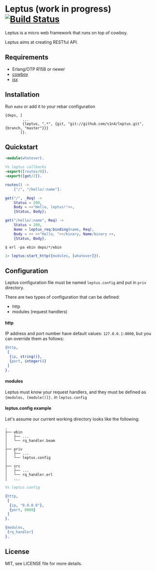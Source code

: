 # Leptus (work in progress) [![Build Status](https://travis-ci.org/s1n4/leptus.png?branch=master)](https://travis-ci.org/s1n4/leptus)

Leptus is a micro web framework that runs on top of cowboy.

Leptus aims at creating RESTful API.

## Requirements

  * Erlang/OTP R15B or newer
  * [cowboy](https://github.com/extend/cowboy)
  * [jsx](https://github.com/talentdeficit/jsx)

## Installation

Run `make` or add it to your rebar configuration

```
{deps, [
        ...
        {leptus, ".*", {git, "git://github.com/s1n4/leptus.git", {branch, "master"}}}
       ]}.
```

## Quickstart

```erlang
-module(whatever).

%% leptus callbacks
-export([routes/0]).
-export([get/2]).

routes() ->
    ["/", "/hello/:name"].

get("/", _Req) ->
    Status = 200,
    Body = <<"Hello, leptus!">>,
    {Status, Body};

get("/hello/:name", Req) ->
    Status = 200,
    Name = leptus_req:binding(name, Req),
    Body = << <<"Hello, ">>/binary, Name/binary >>,
    {Status, Body}.
```

```
$ erl -pa ebin deps/*/ebin
```

```erlang
1> leptus:start_http({modules, [whatever]}).
```

## Configuration

Leptus configuration file must be named `leptus.config` and put in `priv` directory.

There are two types of configuration that can be defined:

  * http
  * modules (request handlers)

#### http

IP address and port number have default values: `127.0.0.1:8000`, but you can override them as follows:

```erlang
{http,
 [
  {ip, string()},
  {port, integer()}
 ]
}.
```

#### modules

Leptus must know your request handlers, and they must be defined as `{modules, [module()]}.` in `leptus.config`

#### leptus.config example

Let's assume our current working directory looks like the following:

```
.
├── ebin
│   ├── ...
│   └── rq_handler.beam
│
├── priv
│   ├── ...
│   └── leptus.config
│
├── src
│   ├── ...
│   └── rq_handler.erl
│   ...
```

```erlang
%% leptus.config

{http,
 [
  {ip, "0.0.0.0"},
  {port, 8080}
 ]
}.

{modules,
 [rq_handler]
}.
```

## License

MIT, see LICENSE file for more details.
